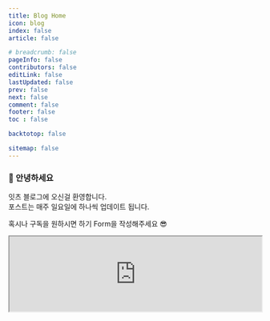 ```yaml
---
title: Blog Home
icon: blog
index: false
article: false

# breadcrumb: false
pageInfo: false
contributors: false
editLink: false
lastUpdated: false
prev: false
next: false
comment: false
footer: false
toc : false

backtotop: false

sitemap: false
---
```


### 👋 안녕하세요
잇츠 블로그에 오신걸 환영합니다. <br/>포스트는 매주 일요일에 하나씩 업데이트 됩니다. 

혹시나 구독을 원하시면 하기 Form을 작성해주세요 😎

<center>
<iframe src="https://tally.so/embed/wkZKdZ?alignLeft=1&dynamicHeight=1" width="100%"></iframe>
</center>